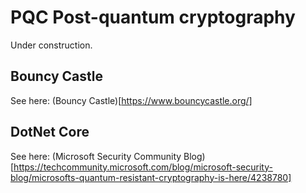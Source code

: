# PQC Post-quantum cryptography

Under construction. 

## Bouncy Castle
See here: (Bouncy Castle)[https://www.bouncycastle.org/]


## DotNet Core
See here: (Microsoft Security Community Blog)[https://techcommunity.microsoft.com/blog/microsoft-security-blog/microsofts-quantum-resistant-cryptography-is-here/4238780]
